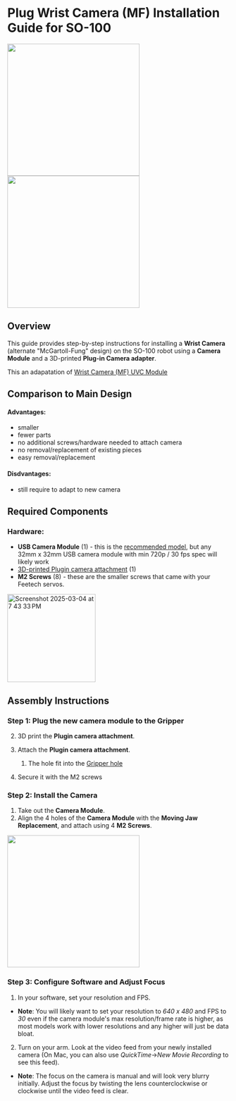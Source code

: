 # Plug Wrist Camera (MF) Installation Guide for SO-100

<img height="300" src="https://github.com/user-attachments/assets/139be1c3-d446-4304-b0f4-c90a996789d6" />
<img height="300" src="https://github.com/user-attachments/assets/6c2f0f47-9663-4224-ac4e-220d1d71c162" />

## Overview
This guide provides step-by-step instructions for installing a **Wrist Camera** (alternate "McGartoll-Fung" design) on the SO-100 robot using a **Camera Module** and a 3D-printed **Plug-in Camera adapter**.

This an adapatation of [Wrist Camera (MF) UVC Module](../Wrist_Cam_Mount_32x32_UVC_Module/)

## Comparison to Main Design
#### Advantages:
- smaller
- fewer parts
- no additional screws/hardware needed to attach camera
- no removal/replacement of existing pieces
- easy removal/replacement

#### Disdvantages:
- still require to adapt to new camera

## Required Components
### Hardware:
- **USB Camera Module** (1) - this is the [recommended model](https://www.amazon.com/innomaker-Computer-Raspberry-Support-Windows/dp/B0CNCSFQC1/ref=pd_lpo_d_sccl_3/132-7372155-9780230?pd_rd_w=eYz4L&content-id=amzn1.sym.4c8c52db-06f8-4e42-8e56-912796f2ea6c&pf_rd_p=4c8c52db-06f8-4e42-8e56-912796f2ea6c&pf_rd_r=XC3EXZRSSXKDB1G0Z5D7&pd_rd_wg=1wTpn&pd_rd_r=932b1976-9ac7-4cef-9774-f0f9c3acb804&pd_rd_i=B0CNCSFQC1&psc=1), but any 32mm x 32mm USB camera module with min 720p / 30 fps spec will likely work
- [3D-printed Plugin camera attachment](stl/SO-ARM100_Plug_camera.stl) (1)
- **M2 Screws** (8) - these are the smaller screws that came with your Feetech servos.


<img height="200" alt="Screenshot 2025-03-04 at 7 43 33 PM" src="https://github.com/user-attachments/assets/18099e1d-754c-4877-871f-9113a0dff062" />

## Assembly Instructions
### Step 1: Plug the new camera module to the Gripper
   
2. 3D print the **Plugin camera attachment**.

3. Attach the **Plugin camera attachment**.
    1. The hole fit into the [Gripper hole](../../STEP/Follower_specific/Moving_Jaw_08d%20v1.step)

4. Secure it with the M2 screws




### Step 2: Install the Camera
1. Take out the **Camera Module**.
2. Align the 4 holes of the **Camera Module** with the **Moving Jaw Replacement**, and attach using 4 **M2 Screws**.

<img height="300" src="https://github.com/user-attachments/assets/ea5af652-9311-44c7-8ae8-525f42cb4703" />


### Step 3: Configure Software and Adjust Focus
1. In your software, set your resolution and FPS. 
- **Note**: You will likely want to set your resolution to *640 x 480* and FPS to *30* even if the camera module's max resolution/frame rate is higher, as most models work with lower resolutions and any higher will just be data bloat.
2. Turn on your arm.  Look at the video feed from your newly installed camera (On Mac, you can also use *QuickTime*->*New Movie Recording* to see this feed).  
- **Note**: The focus on the camera is manual and will look very blurry initially. Adjust the focus by twisting the lens counterclockwise or clockwise until the video feed is clear.
